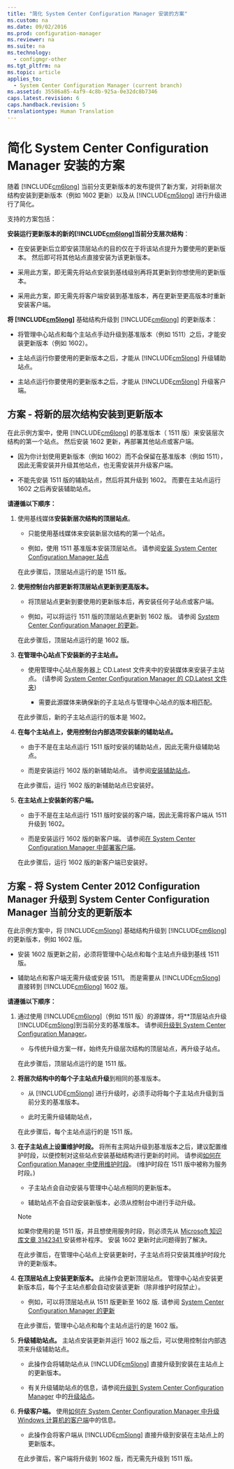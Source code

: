 ```yaml
---
title: "简化 System Center Configuration Manager 安装的方案"
ms.custom: na
ms.date: 09/02/2016
ms.prod: configuration-manager
ms.reviewer: na
ms.suite: na
ms.technology: 
  - configmgr-other
ms.tgt_pltfrm: na
ms.topic: article
applies_to: 
  - System Center Configuration Manager (current branch)
ms.assetid: 35586a85-4af9-4c8b-925a-0e32dc8b7346
caps.latest.revision: 6
caps.handback.revision: 5
translationtype: Human Translation
---
```

# 简化 System Center Configuration Manager 安装的方案
随着 [!INCLUDE[cm6long](../LocTest/includes/cm6long_md.md)] 当前分支更新版本的发布提供了新方案，对将新层次结构安装到更新版本（例如 1602 更新）以及从 [!INCLUDE[cm5long](../LocTest/includes/cm5long_md.md)] 进行升级进行了简化。  
  
 支持的方案包括：  
  
 **安装运行更新版本的新的[!INCLUDE[cm6long](../LocTest/includes/cm6long_md.md)]当前分支层次结构**：  
  
-   在安装更新后立即安装顶层站点的目的仅在于将该站点提升为要使用的更新版本。 然后即可将其他站点直接安装为该更新版本。  
  
-   采用此方案，即无需先将站点安装到基线级别再将其更新到你想使用的更新版本。  
  
-   采用此方案，即无需先将客户端安装到基准版本，再在更新至更高版本时重新安装客户端。  
  
 **将 [!INCLUDE[cm5long](../LocTest/includes/cm5long_md.md)]** 基础结构升级到 [!INCLUDE[cm6long](../LocTest/includes/cm6long_md.md)] 的更新版本：  
  
-   将管理中心站点和每个主站点手动升级到基准版本（例如 1511）之后，才能安装更新版本（例如 1602）。  
  
-   主站点运行你要使用的更新版本之后，才能从 [!INCLUDE[cm5long](../LocTest/includes/cm5long_md.md)] 升级辅助站点。  
  
-   主站点运行你要使用的更新版本之后，才能从 [!INCLUDE[cm5long](../LocTest/includes/cm5long_md.md)] 升级客户端。  
  
## 方案 - 将新的层次结构安装到更新版本  
 在此示例方案中，使用 [!INCLUDE[cm6long](../LocTest/includes/cm6long_md.md)] 的基准版本（ 1511 版）来安装层次结构的第一个站点。 然后安装 1602 更新，再部署其他站点或客户端。  
  
-   因为你计划使用更新版本（例如 1602）而不会保留在基准版本（例如 1511），因此无需安装并升级其他站点，也无需安装并升级客户端。  
  
-   不能先安装 1511 版的辅助站点，然后将其升级到 1602。 而要在主站点运行 1602 之后再安装辅助站点。  
  
 **请遵循以下顺序：**  
  
1.  使用基线媒体**安装新层次结构的顶层站点**。  
  
    -   只能使用基线媒体来安装新层次结构的第一个站点。  
  
    -   例如，使用 1511 基准版本安装顶层站点。 请参阅[安装 System Center Configuration Manager 站点](../Topic/Install%20System%20Center%20Configuration%20Manager%20sites.md)  
  
     在此步骤后，顶层站点运行的是 1511 版。  
  
2.  **使用控制台内部更新将顶层站点更新到更高版本。**  
  
    -   将顶层站点更新到要使用的更新版本后，再安装任何子站点或客户端。  
  
    -   例如，可以将运行 1511 版的顶层站点更新到 1602 版。 请参阅 [System Center Configuration Manager 的更新](../LocTest/Updates-for-System-Center-Configuration-Manager.md)。  
  
     在此步骤后，顶层站点运行的是 1602 版。  
  
3.  **在管理中心站点下安装新的子主站点。**  
  
    -   使用管理中心站点服务器上 CD.Latest 文件夹中的安装媒体来安装子主站点。  \(请参阅 [System Center Configuration Manager 的 CD.Latest 文件夹](../LocTest/The-CD.Latest-folder-for-System-Center-Configuration-Manager.md)\)  
  
        -   需要此源媒体来确保新的子主站点与管理中心站点的版本相匹配。  
  
     在此步骤后，新的子主站点运行的版本是 1602。  
  
4.  **在每个主站点上，使用控制台内部选项安装新的辅助站点。**  
  
    -   由于不是在主站点运行 1511 版时安装的辅助站点，因此无需升级辅助站点。  
  
    -   而是安装运行 1602 版的新辅助站点。 请参阅[安装辅助站点](../Topic/Install%20System%20Center%20Configuration%20Manager%20sites.md#bkmk_pushSecondary)。  
  
     在此步骤后，运行 1602 版的新辅助站点已安装好。  
  
5.  **在主站点上安装新的客户端。**  
  
    -   由于不是在主站点运行 1511 版时安装的客户端，因此无需将客户端从 1511 升级到 1602。  
  
    -   而是安装运行 1602 版的新客户端。 请参阅[在 System Center Configuration Manager 中部署客户端](../LocTest/Deploy-clients-in-System-Center-Configuration-Manager.md)。  
  
     在此步骤后，运行 1602 版的新客户端已安装好。  
  
## 方案 - 将 System Center 2012 Configuration Manager 升级到 System Center Configuration Manager 当前分支的更新版本  
 在此示例方案中，将 [!INCLUDE[cm5long](../LocTest/includes/cm5long_md.md)] 基础结构升级到 [!INCLUDE[cm6long](../LocTest/includes/cm6long_md.md)] 的更新版本，例如 1602 版。  
  
-   安装 1602 版更新之前，必须将管理中心站点和每个主站点升级到基线 1511 版。  
  
-   辅助站点和客户端无需升级或安装 1511。 而是需要从 [!INCLUDE[cm5long](../LocTest/includes/cm5long_md.md)] 直接转到 [!INCLUDE[cm6long](../LocTest/includes/cm6long_md.md)] 1602 版。  
  
 **请遵循以下顺序：**  
  
1.  通过使用 [!INCLUDE[cm6long](../LocTest/includes/cm6long_md.md)]（例如 1511 版）的源媒体，将**顶层站点升级[!INCLUDE[cm5long](../LocTest/includes/cm5long_md.md)]到当前分支的基准版本。 请参阅[升级到 System Center Configuration Manager](../LocTest/Upgrade-to-System-Center-Configuration-Manager.md)。  
  
    -   与传统升级方案一样，始终先升级层次结构的顶层站点，再升级子站点。  
  
     在此步骤后，顶层站点运行的是 1511 版。  
  
2.  **将层次结构中的每个子主站点升级**到相同的基准版本。  
  
    -   从 [!INCLUDE[cm5long](../LocTest/includes/cm5long_md.md)] 进行升级时，必须手动将每个子主站点升级到当前分支的基准版本。  
  
    -   此时无需升级辅助站点，  
  
     在此步骤后，每个主站点运行的是 1511 版。  
  
3.  **在子主站点上设置维护时段。** 将所有主网站升级到基准版本之后，建议配置维护时段，以便控制对这些站点安装基础结构进行更新的时间。 请参阅[如何在 Configuration Manager 中使用维护时段](../LocTest/How-to-use-maintenance-windows-in-System-Center-Configuration-Manager.md)。  \(维护时段在 1511 版中被称为服务时段。\)  
  
    -   子主站点会自动安装与管理中心站点相同的更新版本。  
  
    -   辅助站点不会自动安装新版本，必须从控制台中进行手动升级。  
  
    > [!NOTE]  
    >  如果你使用的是 1511 版，并且想使用服务时段，则必须先从 [Microsoft 知识库文章 3142341 ](http://support.microsoft.com/kb/3142341)安装修补程序。 安装 1602 更新时此问题得到了解决。  
  
     在此步骤后，在管理中心站点上安装更新时，子主站点将只安装其维护时段允许的更新版本。  
  
4.  **在顶层站点上安装更新版本。** 此操作会更新顶层站点。 管理中心站点安装更新版本后，每个子主站点都会自动安装该更新（除非维护时段禁止）。  
  
    -   例如，可以将顶层站点从 1511 版更新至 1602 版. 请参阅 [System Center Configuration Manager 的更新](../LocTest/Updates-for-System-Center-Configuration-Manager.md)  
  
     在此步骤后，管理中心站点和每个主站点运行的是 1602 版。  
  
5.  **升级辅助站点。** 主站点安装更新并运行 1602 版之后，可以使用控制台内部选项来升级辅助站点。  
  
    -   此操作会将辅助站点从 [!INCLUDE[cm5long](../LocTest/includes/cm5long_md.md)] 直接升级到安装在主站点上的更新版本。  
  
    -   有关升级辅助站点的信息，请参阅[升级到 System Center Configuration Manager](../LocTest/Upgrade-to-System-Center-Configuration-Manager.md) 中的[升级站点](../LocTest/Upgrade-to-System-Center-Configuration-Manager.md#bkmk_upgrade)。  
  
6.  **升级客户端。** 使用[如何在 System Center Configuration Manager 中升级 Windows 计算机的客户端](../LocTest/How-to-upgrade-clients-for-Windows-computers-in-System-Center-Configuration-Manager.md)中的信息。  
  
    -   此操作会将客户端从 [!INCLUDE[cm5long](../LocTest/includes/cm5long_md.md)] 直接升级到安装在主站点上的更新版本。  
  
     在此步骤后，客户端将升级到 1602 版，而无需先升级到 1511 版。